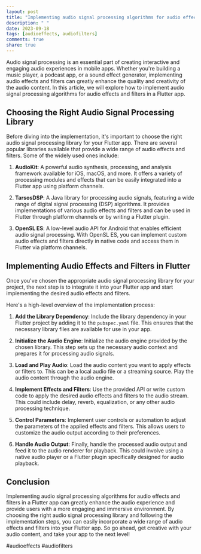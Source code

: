```yaml
---
layout: post
title: "Implementing audio signal processing algorithms for audio effects and filters in a Flutter app"
description: " "
date: 2023-09-18
tags: [audioeffects, audiofilters]
comments: true
share: true
---
```


Audio signal processing is an essential part of creating interactive and engaging audio experiences in mobile apps. Whether you're building a music player, a podcast app, or a sound effect generator, implementing audio effects and filters can greatly enhance the quality and creativity of the audio content. In this article, we will explore how to implement audio signal processing algorithms for audio effects and filters in a Flutter app.

## Choosing the Right Audio Signal Processing Library

Before diving into the implementation, it's important to choose the right audio signal processing library for your Flutter app. There are several popular libraries available that provide a wide range of audio effects and filters. Some of the widely used ones include:

1. **AudioKit**: A powerful audio synthesis, processing, and analysis framework available for iOS, macOS, and more. It offers a variety of processing modules and effects that can be easily integrated into a Flutter app using platform channels.

2. **TarsosDSP**: A Java library for processing audio signals, featuring a wide range of digital signal processing (DSP) algorithms. It provides implementations of various audio effects and filters and can be used in Flutter through platform channels or by writing a Flutter plugin.

3. **OpenSL ES**: A low-level audio API for Android that enables efficient audio signal processing. With OpenSL ES, you can implement custom audio effects and filters directly in native code and access them in Flutter via platform channels.

## Implementing Audio Effects and Filters in Flutter

Once you've chosen the appropriate audio signal processing library for your project, the next step is to integrate it into your Flutter app and start implementing the desired audio effects and filters.

Here's a high-level overview of the implementation process:

1. **Add the Library Dependency**: Include the library dependency in your Flutter project by adding it to the `pubspec.yaml` file. This ensures that the necessary library files are available for use in your app.

2. **Initialize the Audio Engine**: Initialize the audio engine provided by the chosen library. This step sets up the necessary audio context and prepares it for processing audio signals.

3. **Load and Play Audio**: Load the audio content you want to apply effects or filters to. This can be a local audio file or a streaming source. Play the audio content through the audio engine.

4. **Implement Effects and Filters**: Use the provided API or write custom code to apply the desired audio effects and filters to the audio stream. This could include delay, reverb, equalization, or any other audio processing technique.

5. **Control Parameters**: Implement user controls or automation to adjust the parameters of the applied effects and filters. This allows users to customize the audio output according to their preferences.

6. **Handle Audio Output**: Finally, handle the processed audio output and feed it to the audio renderer for playback. This could involve using a native audio player or a Flutter plugin specifically designed for audio playback.

## Conclusion

Implementing audio signal processing algorithms for audio effects and filters in a Flutter app can greatly enhance the audio experience and provide users with a more engaging and immersive environment. By choosing the right audio signal processing library and following the implementation steps, you can easily incorporate a wide range of audio effects and filters into your Flutter app. So go ahead, get creative with your audio content, and take your app to the next level!

#audioeffects #audiofilters